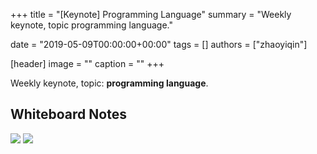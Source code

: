 +++
title = "[Keynote] Programming Language"
summary = "Weekly keynote, topic programming language."

date = "2019-05-09T00:00:00+00:00"
tags = []
authors = ["zhaoyiqin"]

[header]
image = ""
caption = ""
+++

Weekly keynote, topic: **programming language**.

## Whiteboard Notes

![](https://eyrie.coden.hk/api/space?path=/c422/weekly-keynote/2019-05-09-zhaoyiqin/1.jpg)
![](https://eyrie.coden.hk/api/space?path=/c422/weekly-keynote/2019-05-09-zhaoyiqin/2.jpg)

